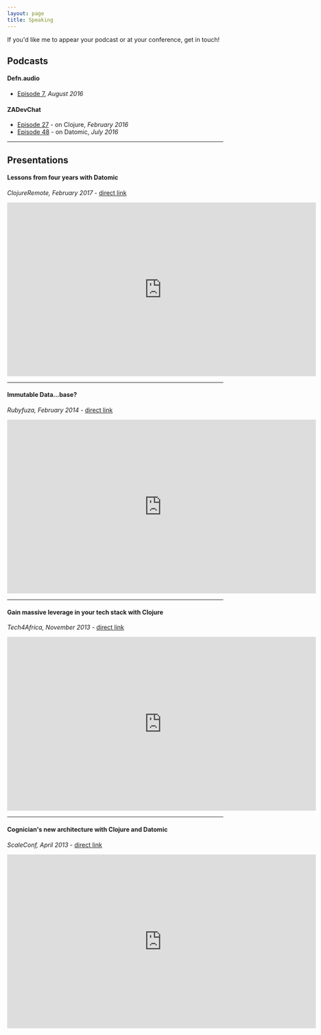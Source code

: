 ```yaml
---
layout: page
title: Speaking
---
```


If you'd like me to appear your podcast or at your conference, get in touch!


## Podcasts

#### Defn.audio

- [Episode 7](https://defn.audio/episodes/2016/08/10/robert-stuttaford.html), *August 2016*

#### ZADevChat

- [Episode 27](https://zadevchat.io/27/) - on Clojure, *February 2016*
- [Episode 48](https://zadevchat.io/48/) - on Datomic, *July 2016*


<hr>

## Presentations


#### Lessons from four years with Datomic

*ClojureRemote, February 2017* - [direct link](https://youtu.be/4BhZshZyf9E)

<iframe width="720" height="405" src="https://www.youtube-nocookie.com/embed/4BhZshZyf9E?rel=0" frameborder="0" gesture="media" allow="encrypted-media" allowfullscreen></iframe>

<hr>

#### Immutable Data...base?

*Rubyfuza, February 2014* - [direct link](https://youtu.be/GgcfJ1PPbng)

<iframe width="720" height="405" src="https://www.youtube-nocookie.com/embed/GgcfJ1PPbng?rel=0" frameborder="0" gesture="media" allow="encrypted-media" allowfullscreen></iframe>

<hr>

#### Gain massive leverage in your tech stack with Clojure

*Tech4Africa, November 2013* - [direct link](https://youtu.be/lXSQ_QUyHgE)

<iframe width="720" height="405" src="https://www.youtube-nocookie.com/embed/lXSQ_QUyHgE?rel=0" frameborder="0" gesture="media" allow="encrypted-media" allowfullscreen></iframe>

<hr>

#### Cognician's new architecture with Clojure and Datomic

*ScaleConf, April 2013* - [direct link](https://youtu.be/KlDJy3yXVsc)

<iframe width="720" height="405" src="https://www.youtube-nocookie.com/embed/KlDJy3yXVsc?rel=0" frameborder="0" gesture="media" allow="encrypted-media" allowfullscreen></iframe>